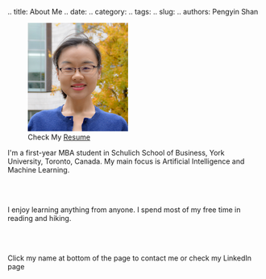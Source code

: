 .. title: About Me
.. date: 
.. category: 
.. tags: 
.. slug: 
.. authors: Pengyin Shan

<div class="container-fluid">
	<div class="row">
		<div class="col-sm-3">
			<figure class="figure">
			  <img src=".././images/Pengyin.png" class="figure-img img-fluid rounded" alt="A generic square placeholder image with rounded corners in a figure.">
			  <figcaption class="figure-caption">Check My <a href=".././Pengyin_Shan_Resume.pdf">Resume</a></figcaption>
			</figure>
		</div>
		<div class="col-sm-9">
			<div class="row">
				<div class="col-xs-12">
					<p>
						I'm a first-year MBA student in Schulich School of Business, York University, Toronto, Canada. My main focus is Artificial Intelligence and Machine Learning.
					</p>
					<br/>
					<br/>
					<p>
						I enjoy learning anything from anyone. I spend most of my free time in reading and hiking. 
					</p>
					<br/>
					<br/>
					<p>Click my name at bottom of the page to contact me or check my LinkedIn page</p>
				</div>
			</div>
		</div>
	</div>
</div>